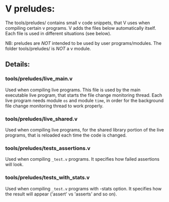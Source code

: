 # V preludes:

The tools/preludes/ contains small v code snippets, that V uses when 
compiling certain v programs. V adds the files below automatically itself.
Each file is used in different situations (see below).

NB: preludes are *NOT* intended to be used by user programs/modules.
The folder tools/preludes/ is *NOT* a v module.

## Details:

### tools/preludes/live_main.v
Used when compiling live programs. This file is used by the main executable
live program, that starts the file change monitoring thread. Each live program
needs module `os` and module `time`, in order for the background file change 
monitoring thread to work properly.

### tools/preludes/live_shared.v
Used when compiling live programs, for the shared library portion of the live 
programs, that is reloaded each time the code is changed.

### tools/preludes/tests_assertions.v  
Used when compiling `_test.v` programs. 
It specifies how failed assertions will look.

### tools/preludes/tests_with_stats.v
Used when compiling `_test.v` programs with -stats option. 
It specifies how the result will appear ('assert' vs 'asserts' and so on).
